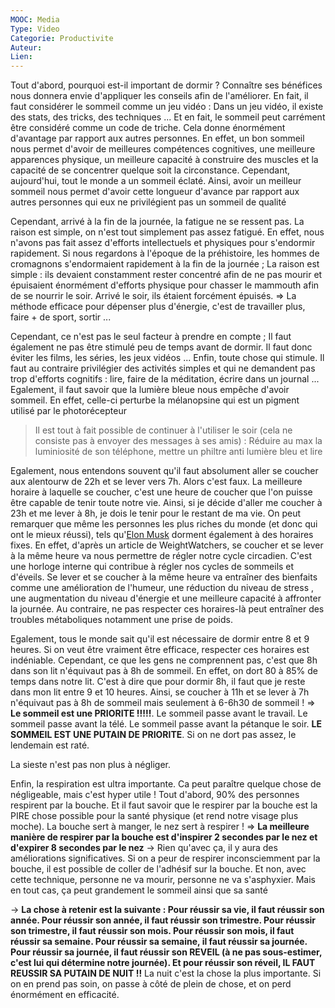 ```yaml
---
MOOC: Media
Type: Video
Categorie: Productivite
Auteur: 
Lien:
---
```

Tout d'abord, pourquoi est-il important de dormir ? Connaître ses bénéfices nous donnera envie d'appliquer les conseils afin de l'améliorer. En fait, il faut considérer le sommeil comme un jeu vidéo : Dans un jeu vidéo, il existe des stats, des tricks, des techniques ... Et en fait, le sommeil peut carrément être considéré comme un code de triche. Cela donne énormément d'avantage par rapport aux autres personnes. En effet, un bon sommeil nous permet d'avoir de meilleures compétences cognitives, une meilleure apparences physique, un meilleure capacité à construire des muscles et la capacité de se concentrer quelque soit la circonstance.
Cependant, aujourd'hui, tout le monde a un sommeil éclaté. Ainsi, avoir un meilleur sommeil nous permet d'avoir cette longueur d'avance par rapport aux autres personnes qui eux ne privilégient pas un sommeil de qualité

Cependant, arrivé à la fin de la journée, la fatigue ne se ressent pas. La raison est simple, on n'est tout simplement pas assez fatigué. En effet, nous n'avons pas fait assez d'efforts intellectuels et physiques pour s'endormir rapidement. Si nous regardons à l'époque de la préhistoire, les hommes de cromagnons s'endormaient rapidement à la fin de la journée ; La raison est simple : ils devaient constamment rester concentré afin de ne pas mourir et épuisaient énormément d'efforts physique pour chasser le mammouth afin de se nourrir le soir. Arrivé le soir, ils étaient forcément épuisés.
⇒ La méthode efficace pour dépenser plus d'énergie, c'est de travailler plus, faire + de sport, sortir ...

Cependant, ce n'est pas le seul facteur à prendre en compte ; Il faut également ne pas être stimulé peu de temps avant de dormir. Il faut donc éviter les films, les séries, les jeux vidéos ... Enfin, toute chose qui stimule. Il faut au contraire privilégier des activités simples et qui ne demandent pas trop d'efforts cognitifs : lire, faire de la méditation, écrire dans un journal ...
Egalement, il faut savoir que la lumière bleue nous empêche d'avoir sommeil. En effet, celle-ci perturbe la mélanopsine qui est un pigment utilisé par le photorécepteur
> Il est tout à fait possible de continuer à l'utiliser le soir (cela ne consiste pas à envoyer des messages à ses amis) : Réduire au max la luminiosité de son téléphone, mettre un philtre anti lumière bleu et lire

Egalement, nous entendons souvent qu'il faut absolument aller se coucher aux alentourw de 22h et se lever vers 7h. Alors c'est faux. La meilleure horaire à laquelle se coucher, c'est une heure de coucher que l'on puisse être capable de tenir toute notre vie. Ainsi, si je décide d'aller me coucher à 23h et me lever à 8h, je dois le tenir pour le restant de ma vie. On peut remarquer que même les personnes les plus riches du monde (et donc qui ont le mieux réussi), tels qu'[Elon Musk](https://trivmph.com/news/la-routine-delon-musk-devoilee/) dorment également à des horaires fixes.
En effet, d'après un article de WeightWatchers, se coucher et se lever à la même heure va nous permettre de régler notre cycle circadien. C'est une horloge interne qui contribue à régler nos cycles de sommeils et d'éveils. Se lever et se coucher à la même heure va entraîner des bienfaits comme une amélioration de l'humeur, une réduction du niveau de stress , une augmentation du niveau d'énergie et une meilleure capacité à affronter la journée. Au contraire, ne pas respecter ces horaires-là peut entraîner des troubles métaboliques notamment une prise de poids.

Egalement, tous le monde sait qu'il est nécessaire de dormir entre 8 et 9 heures. Si on veut être vraiment être efficace, respecter ces horaires est indéniable.  Cependant, ce que les gens ne comprennent pas, c'est que 8h dans son lit n'équivaut pas à 8h de sommeil. En effet, on dort 80 à 85% de temps dans notre lit. C'est à dire que pour dormir 8h, il faut que je reste dans mon lit entre 9 et 10 heures. Ainsi, se coucher à 11h et se lever à 7h n'équivaut pas à 8h de sommeil mais seulement à 6-6h30 de sommeil !
⇒ **Le sommeil est une PRIORITE !!!!!**. Le sommeil passe avant le travail. Le sommeil passe avant la télé. Le sommeil passe avant la pétanque le soir. **LE SOMMEIL EST UNE PUTAIN DE PRIORITE**. Si on ne dort pas assez, le lendemain est raté.

La sieste n'est pas non plus à négliger.

Enfin, la respiration est ultra importante. Ca peut paraître quelque chose de négligeable, mais c'est hyper utile !  Tout d'abord, 90% des personnes respirent par la bouche. Et il faut savoir que le respirer par la bouche est la PIRE chose possible pour la santé physique (et rend notre visage plus moche). La bouche sert à manger, le nez sert à respirer !
⇒ **La meilleure manière de respirer par la bouche est d'inspirer 2 secondes par le nez et d'expirer 8 secondes par le nez**
→ Rien qu'avec ça, il y aura des améliorations significatives.
Si on a peur de respirer inconsciemment par la bouche, il est possible de coller de l'adhésif sur la bouche. Et non, avec cette technique, personne ne va mourir, personne ne va s'asphyxier. Mais en tout cas, ça peut grandement le sommeil ainsi que sa santé

→ **La chose à retenir est la suivante : Pour réussir sa vie, il faut réussir son année. Pour réussir son année, il faut réussir son trimestre. Pour réussir son trimestre, il faut réussir son mois. Pour réussir son mois, il faut réussir sa semaine. Pour réussir sa semaine, il faut réussir sa journée. Pour réussir sa journée, il faut réussir son REVEIL (à ne pas sous-estimer, c'est lui qui détermine notre journée). Et pour réussir son réveil, IL FAUT REUSSIR SA PUTAIN DE NUIT !!**
La nuit c'est la chose la plus importante. Si on en prend pas soin, on passe à côté de plein de chose, et on perd énormément en efficacité.